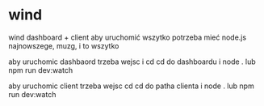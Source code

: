 # wind
wind dashboard + client
aby uruchomić wszytko potrzeba mieć node.js najnowszege, muzg, i to wszytko


aby uruchomic dashbaord trzeba wejsc i cd cd do dashboardu i node . lub npm run dev:watch

aby uruchomic client trzeba wejsc cd cd do patha clienta i node . lub npm run dev:watch
